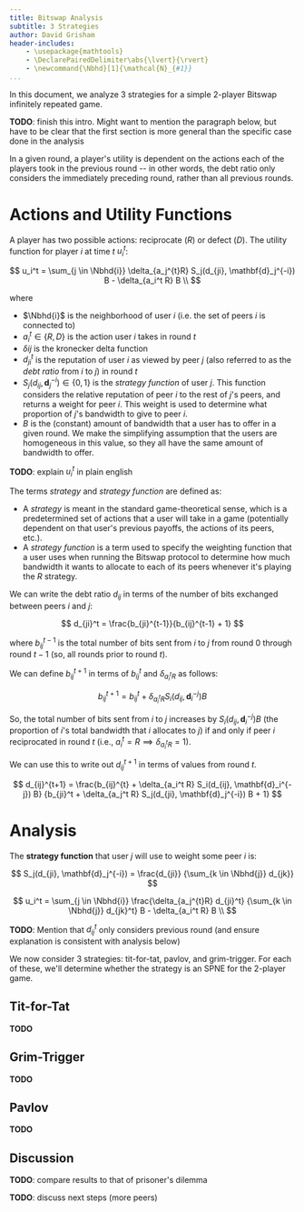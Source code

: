 ```yaml
---
title: Bitswap Analysis
subtitle: 3 Strategies
author: David Grisham
header-includes:
    - \usepackage{mathtools}
    - \DeclarePairedDelimiter\abs{\lvert}{\rvert}
    - \newcommand{\Nbhd}[1]{\mathcal{N}_{#1}}
...
```


In this document, we analyze 3 strategies for a simple 2-player Bitswap
infinitely repeated game.

**TODO**: finish this intro. Might want to mention the paragraph below, but have
to be clear that the first section is more general than the specific case done
in the analysis

In a given round, a player's utility is dependent on the actions each of the
players took in the previous round -- in other words, the debt ratio only
considers the immediately preceding round, rather than all previous rounds.

Actions and Utility Functions
=============================

A player has two possible actions: reciprocate ($R$) or defect ($D$). The
utility function for player $i$ at time $t$ $u_i^t$:

$$
u_i^t = \sum_{j \in \Nbhd{i}} \delta_{a_j^{t}R} S_j(d_{ji}, \mathbf{d}_j^{-i}) B
         - \delta_{a_i^t R} B \\
$$

where

-   $\Nbhd{i}$ is the neighborhood of user $i$ (i.e. the set of peers $i$ is
    connected to)
-   $a_i^t \in \{R, D\}$ is the action user $i$ takes in round $t$
-   $\delta{ij}$ is the kronecker delta function
-   $d_{ji}^t$ is the reputation of user $i$ as viewed by peer $j$ (also
    referred to as the *debt ratio* from $i$ to $j$) in round $t$
-   $S_j(d_{ij}, \mathbf{d}_j^{-i}) \in \{0, 1\}$ is the *strategy function* of
    user $j$. This function considers the relative reputation of peer $i$ to the
    rest of $j$'s peers, and returns a weight for peer $i$. This weight is used
    to determine what proportion of $j$'s bandwidth to give to peer $i$.
-   $B$ is the (constant) amount of bandwidth that a user has to offer in a
    given round. We make the simplifying assumption that the users are
    homogeneous in this value, so they all have the same amount of bandwidth to
    offer.

**TODO**: explain $u_i^t$ in plain english

The terms *strategy* and *strategy function* are defined as:

-   A *strategy* is meant in the standard game-theoretical sense, which is a
    predetermined set of actions that a user will take in a game (potentially
    dependent on that user's previous payoffs, the actions of its peers, etc.).
-   A *strategy function* is a term used to specify the weighting function that
    a user uses when running the Bitswap protocol to determine how much
    bandwidth it wants to allocate to each of its peers whenever it's playing
    the $R$ strategy.

We can write the debt ratio $d_{ij}$ in terms of the number of bits exchanged
between peers $i$ and $j$:

$$
d_{ji}^t = \frac{b_{ji}^{t-1}}{b_{ij}^{t-1} + 1}
$$

where $b_{ij}^{t-1}$ is the total number of bits sent from $i$ to $j$ from round
$0$ through round $t-1$ (so, all rounds prior to round $t$).

We can define $b_{ij}^{t+1}$ in terms of $b_{ij}^{t}$ and $\delta_{a_i^t R}$ as
follows:


$$
b_{ij}^{t+1} = b_{ij}^t + \delta_{a_i^t R} S_i(d_{ij}, \mathbf{d}_i^{-j}) B
$$

So, the total number of bits sent from $i$ to $j$ increases by
$S_i(d_{ij}, \mathbf{d}_i^{-j}) B$ (the proportion of $i$'s total bandwidth that
$i$ allocates to $j$) if and only if peer $i$ reciprocated in round $t$ (i.e.,
$a_i^t = R \implies \delta_{a_i^t R} = 1$).

We can use this to write out $d_{ij}^{t+1}$ in terms of values from round $t$.

$$
d_{ij}^{t+1} = \frac{b_{ij}^{t}
                  + \delta_{a_i^t R} S_i(d_{ij}, \mathbf{d}_i^{-j}) B}
               {b_{ji}^t + \delta_{a_j^t R} S_j(d_{ji}, \mathbf{d}_j^{-i}) B + 1}
$$

Analysis
========

The **strategy function** that user $j$ will use to weight some peer $i$ is:

$$
S_j(d_{ji}, \mathbf{d}_j^{-i}) = \frac{d_{ji}}
    {\sum_{k \in \Nbhd{j}} d_{jk}}
$$



$$
u_i^t = \sum_{j \in \Nbhd{i}} \frac{\delta_{a_j^{t}R} d_{ji}^t}
             {\sum_{k \in \Nbhd{j}} d_{jk}^t} B
         - \delta_{a_i^t R} B \\
$$

**TODO**: Mention that $d_{ij}^t$ only considers previous round (and ensure
explanation is consistent with analysis below)

We now consider 3 strategies: tit-for-tat, pavlov, and grim-trigger. For each of
these, we'll determine whether the strategy is an SPNE for the 2-player game.

Tit-for-Tat
-----------

**TODO**

Grim-Trigger
------------

**TODO**

Pavlov
------

**TODO**

Discussion
----------

**TODO**: compare results to that of prisoner's dilemma

**TODO**: discuss next steps (more peers)
